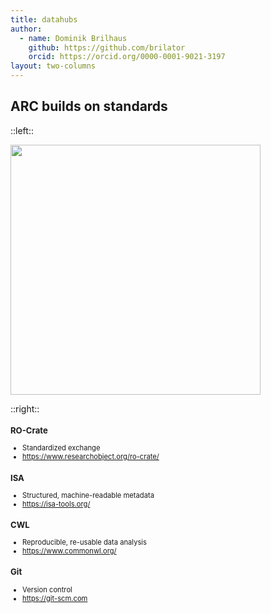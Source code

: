 ```yaml
---
title: datahubs
author:
  - name: Dominik Brilhaus
    github: https://github.com/brilator
    orcid: https://orcid.org/0000-0001-9021-3197
layout: two-columns
---
```


## ARC builds on standards

::left::

<img src="/images-tm/arc-buildsonstandards3.png" width="400px" />

::right::

<div style="font-size: 0.8em">

  ### RO-Crate
  
  - Standardized exchange
  - https://www.researchobject.org/ro-crate/ 
  
  ### ISA
  
  - Structured, machine-readable metadata
  - https://isa-tools.org/
  
  ### CWL
  
  - Reproducible, re-usable data analysis 
  - https://www.commonwl.org/
  
  ### Git
  
  - Version control
  - https://git-scm.com

</div>